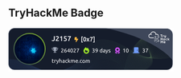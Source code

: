 ## TryHackMe Badge
[![TryHackMe Badge](https://raw.githubusercontent.com/H-Ebd/H-Ebd/main/assets/thm_badge.png)](https://tryhackme.com/p/J2157)

<!--
**H-Ebd/H-Ebd** is a ✨ _special_ ✨ repository because its `README.md` (this file) appears on your GitHub profile.

Here are some ideas to get you started:

- 🔭 I’m currently working on ...
- 🌱 I’m currently learning ...
- 👯 I’m looking to collaborate on ...
- 🤔 I’m looking for help with ...
- 💬 Ask me about ...
- 📫 How to reach me: ...
- 😄 Pronouns: ...
- ⚡ Fun fact: ...
-->

